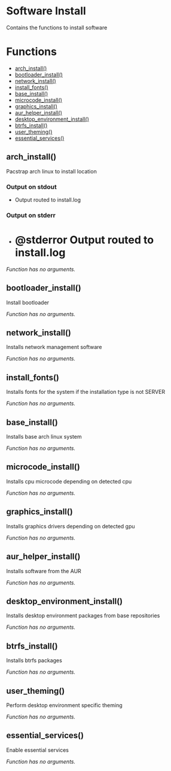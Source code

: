 # Software Install

Contains the functions to install software

# Functions
* [arch_install()](#arch_install)
* [bootloader_install()](#bootloader_install)
* [network_install()](#network_install)
* [install_fonts()](#install_fonts)
* [base_install()](#base_install)
* [microcode_install()](#microcode_install)
* [graphics_install()](#graphics_install)
* [aur_helper_install()](#aur_helper_install)
* [desktop_environment_install()](#desktop_environment_install)
* [btrfs_install()](#btrfs_install)
* [user_theming()](#user_theming)
* [essential_services()](#essential_services)


## arch_install()

Pacstrap arch linux to install location

### Output on stdout

* Output routed to install.log

### Output on stderr

* # @stderror Output routed to install.log

_Function has no arguments._

## bootloader_install()

Install bootloader

_Function has no arguments._

## network_install()

Installs network management software

_Function has no arguments._

## install_fonts()

Installs fonts for the system if the installation type is not SERVER

_Function has no arguments._

## base_install()

Installs base arch linux system

_Function has no arguments._

## microcode_install()

Installs cpu microcode depending on detected cpu

_Function has no arguments._

## graphics_install()

Installs graphics drivers depending on detected gpu

_Function has no arguments._

## aur_helper_install()

Installs software from the AUR

_Function has no arguments._

## desktop_environment_install()

Installs desktop environment packages from base repositories

_Function has no arguments._

## btrfs_install()

Installs btrfs packages

_Function has no arguments._

## user_theming()

Perform desktop environment specific theming

_Function has no arguments._

## essential_services()

Enable essential services

_Function has no arguments._


